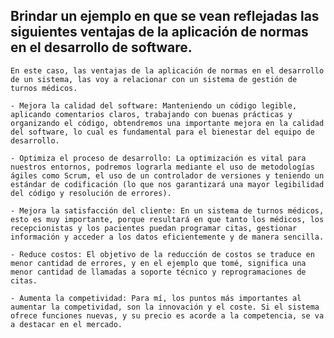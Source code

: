 ## Brindar un ejemplo en que se vean reflejadas las siguientes ventajas de la aplicación de normas en el desarrollo de software.

    En este caso, las ventajas de la aplicación de normas en el desarrollo de un sistema, las voy a relacionar con un sistema de gestión de turnos médicos. 

    - Mejora la calidad del software: Manteniendo un código legible, aplicando comentarios claros, trabajando con buenas prácticas y organizando el código, obtendremos una importante mejora en la calidad del software, lo cual es fundamental para el bienestar del equipo de desarrollo.

    - Optimiza el proceso de desarrollo: La optimización es vital para nuestros entornos, podremos lograrla mediante el uso de metodologías ágiles como Scrum, el uso de un controlador de versiones y teniendo un estándar de codificación (lo que nos garantizará una mayor legibilidad del código y resolución de errores).

    - Mejora la satisfacción del cliente: En un sistema de turnos médicos, esto es muy importante, porque resultará en que tanto los médicos, los recepcionistas y los pacientes puedan programar citas, gestionar información y acceder a los datos eficientemente y de manera sencilla.

    - Reduce costos: El objetivo de la reducción de costos se traduce en menor cantidad de errores, y en el ejemplo que tomé, significa una menor cantidad de llamadas a soporte técnico y reprogramaciones de citas. 

    - Aumenta la competividad: Para mí, los puntos más importantes al aumentar la competividad, son la innovación y el coste. Si el sistema ofrece funciones nuevas, y su precio es acorde a la competencia, se va a destacar en el mercado.